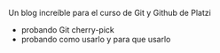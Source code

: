Un blog increíble para el curso de Git y Github de Platzi
* probando Git cherry-pick 
* probando como usarlo y para que usarlo